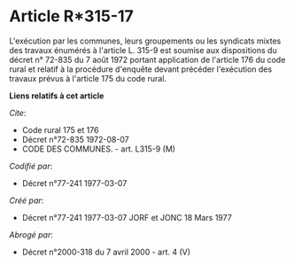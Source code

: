 # Article R*315-17

L'exécution par les communes, leurs groupements ou les syndicats mixtes des travaux énumérés à l'article L. 315-9 est soumise
aux dispositions du décret n° 72-835 du 7 août 1972 portant application de l'article 176 du code rural et relatif à la
procédure d'enquête devant précéder l'exécution des travaux prévus à l'article 175 du code rural.

**Liens relatifs à cet article**

_Cite_:

  - Code rural 175 et 176
  - Décret n°72-835 1972-08-07
  - CODE DES COMMUNES. - art. L315-9 (M)

_Codifié par_:

  - Décret n°77-241 1977-03-07

_Créé par_:

  - Décret n°77-241 1977-03-07 JORF et JONC 18 Mars 1977

_Abrogé par_:

  - Décret n°2000-318 du 7 avril 2000 - art. 4 (V)

